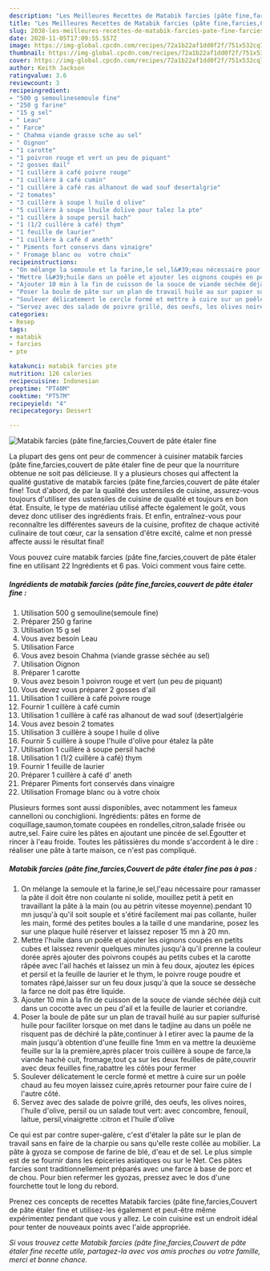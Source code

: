 ```yaml
---
description: "Les Meilleures Recettes de Matabik farcies (pâte fine,farcies,Couvert de pâte étaler fine"
title: "Les Meilleures Recettes de Matabik farcies (pâte fine,farcies,Couvert de pâte étaler fine"
slug: 2038-les-meilleures-recettes-de-matabik-farcies-pate-fine-farcies-couvert-de-pate-etaler-fine
date: 2020-11-05T17:09:55.557Z
image: https://img-global.cpcdn.com/recipes/72a1b22af1dd0f2f/751x532cq70/matabik-farcies-pate-finefarciescouvert-de-pate-etaler-fine-photo-principale-de-la-recette.jpg
thumbnail: https://img-global.cpcdn.com/recipes/72a1b22af1dd0f2f/751x532cq70/matabik-farcies-pate-finefarciescouvert-de-pate-etaler-fine-photo-principale-de-la-recette.jpg
cover: https://img-global.cpcdn.com/recipes/72a1b22af1dd0f2f/751x532cq70/matabik-farcies-pate-finefarciescouvert-de-pate-etaler-fine-photo-principale-de-la-recette.jpg
author: Keith Jackson
ratingvalue: 3.6
reviewcount: 3
recipeingredient:
- "500 g semoulinesemoule fine"
- "250 g farine"
- "15 g sel"
- " Leau"
- " Farce"
- " Chahma viande grasse sche au sel"
- " Oignon"
- "1 carotte"
- "1 poivron rouge et vert un peu de piquant"
- "2 gosses dail"
- "1 cuillère à café poivre rouge"
- "1 cuillère à café cumin"
- "1 cuillère à café ras alhanout de wad souf desertalgrie"
- "2 tomates"
- "3 cuillère à soupe l huile d olive"
- "5 cuillère à soupe lhuile dolive pour talez la pte"
- "1 cuillère à soupe persil hach"
- "1 (1/2 cuillère à café) thym"
- "1 feuille de laurier"
- "1 cuillère à café d aneth"
- " Piments fort conservs dans vinaigre"
- " Fromage blanc ou  votre choix"
recipeinstructions:
- "On mélange la semoule et la farine,le sel,l&#39;eau nécessaire pour ramasser la pâte il doit être non coulante ni solide, mouillez petit à petit en travaillant la pâte à la main (ou au pėtrin vitesse moyenne).pendant 10 mn jusqu&#39;à qu&#39;il soit souple et s&#39;étiré facilement mai pas collante, huiler les main, formé des petites boules a la taille d une mandarine, posez les sur une plaque huilé réserver et laissez reposer 15 mn à 20 mn."
- "Mettre l&#39;huile dans un poêle et ajouter les oignons coupés en petits cubes et laissez revenir quelques minutes jusqu&#39;à qu&#39;il prenne la couleur dorée après ajouter des poivrons coupés au petits cubes et la carotte râpée avec l&#39;ail hachés et laissez un min à feu doux, ajoutez les épices et persil et la feuille de laurier et le thym, le poivre rouge poudre et tomates râpé,laisser sur un feu doux jusqu&#39;à que la souce se dessèche la farce ne doit pas être liquide."
- "Ajouter 10 min à la fin de cuisson de la souce de viande séchée déjà cuit dans un cocotte avec un peu d&#39;ail et la feuille de laurier et coriandre."
- "Poser la boule de pâte sur un plan de travail huilé au sur papier sulfurisé huile pour faciliter lorsque on met dans le tadjine au dans un poêle ne risquent pas de déchiré la pâte,continuer à l etirer avec la paume de la main jusqu&#39;à obtention d&#39;une feuille fine 1mm en va mettre la deuxième feuille sur la la première,après placer trois cuillère à soupe de farce,la viande haché cuit, fromage,tout ça sur les deux feuilles de pâte,couvrir avec deux feuilles fine,rabattre les côtés pour fermer"
- "Soulever délicatement le cercle formé et mettre à cuire sur un poêle chaud au feu moyen laissez cuire,après retourner pour faire cuire de l l&#39;autre côté."
- "Servez avec des salade de poivre grillé, des oeufs, les olives noires, l&#39;huile d&#39;olive, persil ou un salade tout vert: avec concombre, fenouil, laitue, persil,vinaigrette :citron et l&#39;huile d&#39;olive"
categories:
- Resep
tags:
- matabik
- farcies
- pte

katakunci: matabik farcies pte 
nutrition: 126 calories
recipecuisine: Indonesian
preptime: "PT40M"
cooktime: "PT57M"
recipeyield: "4"
recipecategory: Dessert

---
```



![Matabik farcies (pâte fine,farcies,Couvert de pâte étaler fine](https://img-global.cpcdn.com/recipes/72a1b22af1dd0f2f/751x532cq70/matabik-farcies-pate-finefarciescouvert-de-pate-etaler-fine-photo-principale-de-la-recette.jpg)

La plupart des gens ont peur de commencer à cuisiner matabik farcies (pâte fine,farcies,couvert de pâte étaler fine de peur que la nourriture obtenue ne soit pas délicieuse. Il y a plusieurs choses qui affectent la qualité gustative de matabik farcies (pâte fine,farcies,couvert de pâte étaler fine! Tout d'abord, de par la qualité des ustensiles de cuisine, assurez-vous toujours d'utiliser des ustensiles de cuisine de qualité et toujours en bon état. Ensuite, le type de matériau utilisé affecte également le goût, vous devez donc utiliser des ingrédients frais. Et enfin, entraînez-vous pour reconnaître les différentes saveurs de la cuisine, profitez de chaque activité culinaire de tout cœur, car la sensation d'être excité, calme et non pressé affecte aussi le résultat final!

<!--inarticleads1-->

Vous pouvez cuire matabik farcies (pâte fine,farcies,couvert de pâte étaler fine en utilisant 22 Ingrédients et 6 pas. Voici comment vous faire cette.

##### Ingrédients de matabik farcies (pâte fine,farcies,couvert de pâte étaler fine :

1. Utilisation 500 g semouline(semoule fine)
1. Préparer 250 g farine
1. Utilisation 15 g sel
1. Vous avez besoin  Leau
1. Utilisation  Farce
1. Vous avez besoin  Chahma (viande grasse séchée au sel)
1. Utilisation  Oignon
1. Préparer 1 carotte
1. Vous avez besoin 1 poivron rouge et vert (un peu de piquant)
1. Vous devez vous préparer 2 gosses d&#39;ail
1. Utilisation 1 cuillère à café poivre rouge
1. Fournir 1 cuillère à café cumin
1. Utilisation 1 cuillère à café ras alhanout de wad souf (desert)algérie
1. Vous avez besoin 2 tomates
1. Utilisation 3 cuillère à soupe l huile d olive
1. Fournir 5 cuillère à soupe l&#39;huile d&#39;olive pour étalez la pâte
1. Utilisation 1 cuillère à soupe persil haché
1. Utilisation 1 (1/2 cuillère à café) thym
1. Fournir 1 feuille de laurier
1. Préparer 1 cuillère à café d&#39; aneth
1. Préparer  Piments fort conservés dans vinaigre
1. Utilisation  Fromage blanc ou à votre choix


Plusieurs formes sont aussi disponibles, avec notamment les fameux cannelloni ou conchiglioni. Ingrédients: pâtes en forme de coquillage,saumon,tomate coupées en rondelles,citron,salade frisée ou autre,sel. Faire cuire les pâtes en ajoutant une pincée de sel.Égoutter et rincer à l&#39;eau froide. Toutes les pâtissières du monde s&#39;accordent à le dire : réaliser une pâte à tarte maison, ce n&#39;est pas compliqué. 

<!--inarticleads2-->

##### Matabik farcies (pâte fine,farcies,Couvert de pâte étaler fine pas à pas :

1. On mélange la semoule et la farine,le sel,l&#39;eau nécessaire pour ramasser la pâte il doit être non coulante ni solide, mouillez petit à petit en travaillant la pâte à la main (ou au pėtrin vitesse moyenne).pendant 10 mn jusqu&#39;à qu&#39;il soit souple et s&#39;étiré facilement mai pas collante, huiler les main, formé des petites boules a la taille d une mandarine, posez les sur une plaque huilé réserver et laissez reposer 15 mn à 20 mn.
1. Mettre l&#39;huile dans un poêle et ajouter les oignons coupés en petits cubes et laissez revenir quelques minutes jusqu&#39;à qu&#39;il prenne la couleur dorée après ajouter des poivrons coupés au petits cubes et la carotte râpée avec l&#39;ail hachés et laissez un min à feu doux, ajoutez les épices et persil et la feuille de laurier et le thym, le poivre rouge poudre et tomates râpé,laisser sur un feu doux jusqu&#39;à que la souce se dessèche la farce ne doit pas être liquide.
1. Ajouter 10 min à la fin de cuisson de la souce de viande séchée déjà cuit dans un cocotte avec un peu d&#39;ail et la feuille de laurier et coriandre.
1. Poser la boule de pâte sur un plan de travail huilé au sur papier sulfurisé huile pour faciliter lorsque on met dans le tadjine au dans un poêle ne risquent pas de déchiré la pâte,continuer à l etirer avec la paume de la main jusqu&#39;à obtention d&#39;une feuille fine 1mm en va mettre la deuxième feuille sur la la première,après placer trois cuillère à soupe de farce,la viande haché cuit, fromage,tout ça sur les deux feuilles de pâte,couvrir avec deux feuilles fine,rabattre les côtés pour fermer
1. Soulever délicatement le cercle formé et mettre à cuire sur un poêle chaud au feu moyen laissez cuire,après retourner pour faire cuire de l l&#39;autre côté.
1. Servez avec des salade de poivre grillé, des oeufs, les olives noires, l&#39;huile d&#39;olive, persil ou un salade tout vert: avec concombre, fenouil, laitue, persil,vinaigrette :citron et l&#39;huile d&#39;olive


Ce qui est par contre super-galère, c&#39;est d&#39;étaler la pâte sur le plan de travail sans en faire de la charpie ou sans qu&#39;elle reste collée au mobilier. La pâte à gyoza se compose de farine de blé, d&#39;eau et de sel. Le plus simple est de se fournir dans les épiceries asiatiques ou sur le Net. Ces pâtes farcies sont traditionnellement préparés avec une farce à base de porc et de chou. Pour bien refermer les gyozas, pressez avec le dos d&#39;une fourchette tout le long du rebord. 

<!--inarticleads1-->

<p>
Prenez ces concepts de recettes Matabik farcies (pâte fine,farcies,Couvert de pâte étaler fine et utilisez-les également et peut-être même expérimentez pendant que vous y allez. Le coin cuisine est un endroit idéal pour tenter de nouveaux points avec l'aide appropriée.
</p>

<p>
<i>Si vous trouvez cette Matabik farcies (pâte fine,farcies,Couvert de pâte étaler fine recette utile, partagez-la avec vos amis proches ou votre famille, merci et bonne chance.</i>
</p>

